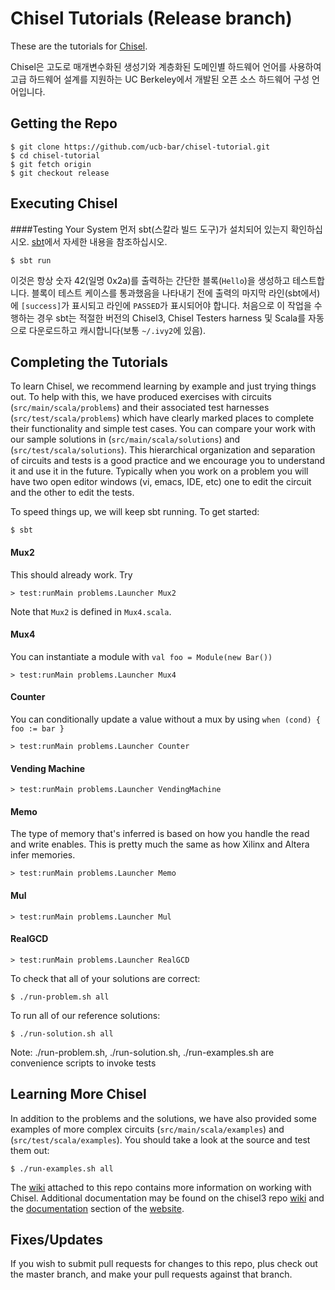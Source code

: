 Chisel Tutorials (Release branch)
================

These are the tutorials for [Chisel](https://github.com/ucb-bar/chisel3).

Chisel은 고도로 매개변수화된 생성기와 계층화된 도메인별 하드웨어 언어를 사용하여 고급 하드웨어 설계를 지원하는 UC Berkeley에서 개발된 오픈 소스 하드웨어 구성 언어입니다.


Getting the Repo
----------------

    $ git clone https://github.com/ucb-bar/chisel-tutorial.git
    $ cd chisel-tutorial
    $ git fetch origin
    $ git checkout release


Executing Chisel
----------------

####Testing Your System
먼저 sbt(스칼라 빌드 도구)가 설치되어 있는지 확인하십시오. [sbt](http://www.scala-sbt.org/release/docs/Getting-Started/Setup.html)에서 자세한 내용을 참조하십시오. 

    $ sbt run

이것은 항상 숫자 42(일명 0x2a)를 출력하는 간단한 블록(`Hello`)을 생성하고 테스트합니다. 블록이 테스트 케이스를 통과했음을 나타내기 전에 출력의 마지막 라인(sbt에서)에 `[success]`가 표시되고 라인에 `PASSED`가 표시되어야 합니다. 처음으로 이 작업을 수행하는 경우 sbt는 적절한 버전의 Chisel3, Chisel Testers harness 및 Scala를 자동으로 다운로드하고 캐시합니다(보통 `~/.ivy2`에 있음).

Completing the Tutorials
------------------------

To learn Chisel, we recommend learning by example and just trying things out.
To help with this, we have produced exercises with circuits (`src/main/scala/problems`) and their
 associated test harnesses (`src/test/scala/problems`) which have clearly
marked places to complete their functionality and simple test cases. You can
compare your work with our sample solutions in (`src/main/scala/solutions`) and (`src/test/scala/solutions`).  This 
hierarchical organization and separation of circuits and tests is a good practice and we encourage you to understand it
and use it in the future.  Typically when you work on a problem you will have two open editor windows (vi, emacs, IDE, 
etc) one to edit the circuit and the other to edit the tests.

To speed things up, we will keep sbt running. To get started:

    $ sbt

#### Mux2
This should already work. Try

    > test:runMain problems.Launcher Mux2
    
Note that `Mux2` is defined in `Mux4.scala`.

#### Mux4
You can instantiate a module with `val foo = Module(new Bar())`

    > test:runMain problems.Launcher Mux4

#### Counter
You can conditionally update a value without a mux by using `when (cond) { foo := bar }`

    > test:runMain problems.Launcher Counter

#### Vending Machine

    > test:runMain problems.Launcher VendingMachine

#### Memo
The type of memory that's inferred is based on how you handle the read and
write enables. This is pretty much the same as how Xilinx and Altera infer
memories.

    > test:runMain problems.Launcher Memo

#### Mul

    > test:runMain problems.Launcher Mul

#### RealGCD

    > test:runMain problems.Launcher RealGCD


To check that all of your solutions are correct:

    $ ./run-problem.sh all


To run all of our reference solutions:

    $ ./run-solution.sh all

Note: ./run-problem.sh, ./run-solution.sh, ./run-examples.sh are convenience scripts to invoke tests

Learning More Chisel
--------------------
In addition to the problems and the solutions, we have also provided some
examples of more complex circuits (`src/main/scala/examples`) and (`src/test/scala/examples`). You should take a 
look at the source and test them out:

    $ ./run-examples.sh all

The [wiki](https://github.com/ucb-bar/chisel-tutorial/wiki/) attached to this repo contains more information on working with Chisel.
Additional documentation may be found on the chisel3 repo
[wiki](https://github.com/ucb-bar/chisel3/wiki/)
and the
[documentation](https://chisel.eecs.berkeley.edu/documentation.html)
section of the [website](https://chisel.eecs.berkeley.edu/).

Fixes/Updates
-------------
If you wish to submit pull requests for changes to this repo, plus check out the master branch, and make your pull requests against that branch.
